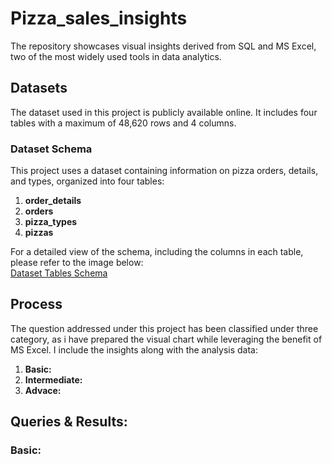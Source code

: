 # Pizza_sales_insights
The repository showcases visual insights derived from SQL and MS Excel, two of the most widely used tools in data analytics.
## Datasets
The dataset used in this project is publicly available online. It includes four tables with a maximum of 48,620 rows and 4 columns.  
### Dataset Schema   
This project uses a dataset containing information on pizza orders, details, and types, organized into four tables:

1. **order_details**
2. **orders**
3. **pizza_types**
4. **pizzas**

For a detailed view of the schema, including the columns in each table, please refer to the image below:  
[Dataset Tables Schema](visuals/Pizza_sales_project_scheme.png)  

## Process  
The question addressed under this project has been classified under three category, as i have prepared the visual chart while leveraging the benefit of MS Excel. I include the insights along with the analysis data: 

1. **Basic:**
3. **Intermediate:**
4. **Advace:**

## Queries & Results:
### Basic:
